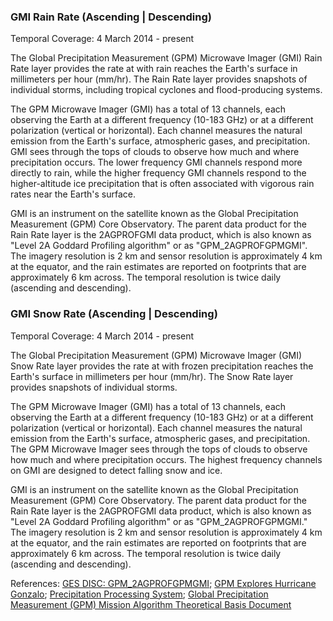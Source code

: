 ### GMI Rain Rate (Ascending | Descending)
Temporal Coverage: 4 March 2014 - present

The Global Precipitation Measurement (GPM) Microwave Imager (GMI) Rain Rate layer provides the rate at with rain reaches the Earth's surface in millimeters per hour (mm/hr). The Rain Rate layer provides snapshots of individual storms, including tropical cyclones and flood-producing systems.

The GPM Microwave Imager (GMI) has a total of 13 channels, each observing the Earth at a different frequency (10-183 GHz) or at a different polarization (vertical or horizontal). Each channel measures the natural emission from the Earth's surface, atmospheric gases, and precipitation. GMI sees through the tops of clouds to observe how much and where precipitation occurs. The lower frequency GMI channels respond more directly to rain, while the higher frequency GMI channels respond to the higher-altitude ice precipitation that is often associated with vigorous rain rates near the Earth's surface.

GMI is an instrument on the satellite known as the Global Precipitation Measurement (GPM) Core Observatory. The parent data product for the Rain Rate layer is the 2AGPROFGMI data product, which is also known as "Level 2A Goddard Profiling algorithm" or as "GPM_2AGPROFGPMGMI". The imagery resolution is 2 km and sensor resolution is approximately 4 km at the equator, and the rain estimates are reported on footprints that are approximately 6 km across. The temporal resolution is twice daily (ascending and descending).

### GMI Snow Rate (Ascending | Descending)
Temporal Coverage: 4 March 2014 - present

The Global Precipitation Measurement (GPM) Microwave Imager (GMI) Snow Rate layer provides the rate at with frozen precipitation reaches the Earth's surface in millimeters per hour (mm/hr). The Snow Rate layer provides snapshots of individual storms.

The GPM Microwave Imager (GMI) has a total of 13 channels, each observing the Earth at a different frequency (10-183 GHz) or at a different polarization (vertical or horizontal). Each channel measures the natural emission from the Earth's surface, atmospheric gases, and precipitation. The GPM Microwave Imager sees through the tops of clouds to observe how much and where precipitation occurs.  The highest frequency channels on GMI are designed to detect falling snow and ice.

GMI is an instrument on the satellite known as the Global Precipitation Measurement (GPM) Core Observatory. The parent data product for the Rain Rate layer is the 2AGPROFGMI data product, which is also known as "Level 2A Goddard Profiling algorithm" or as "GPM_2AGPROFGPMGMI." The imagery resolution is 2 km and sensor resolution is approximately 4 km at the equator, and the rain estimates are reported on footprints that are approximately 6 km across. The temporal resolution is twice daily (ascending and descending).

References: [GES DISC: GPM_2AGPROFGPMGMI](https://disc.gsfc.nasa.gov/datasets/GPM_2AGPROFGPMGMI_V05/summary); [GPM Explores Hurricane Gonzalo](https://svs.gsfc.nasa.gov/cgi-bin/details.cgi?aid=4230);
[Precipitation Processing System](http://pps.gsfc.nasa.gov); [Global Precipitation Measurement (GPM) Mission Algorithm Theoretical Basis Document](http://rain.atmos.colostate.edu/ATBD/ATBD_GPM_Aug1_2014.pdf)
